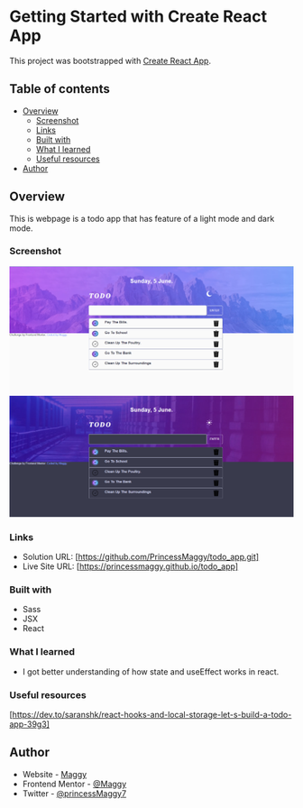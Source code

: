 # Getting Started with Create React App

This project was bootstrapped with [Create React App](https://github.com/facebook/create-react-app).

## Table of contents

- [Overview](#overview)
  - [Screenshot](#screenshot)
  - [Links](#links)
  - [Built with](#built-with)
  - [What I learned](#what-i-learned)
  - [Useful resources](#useful-resources)
- [Author](#author)

## Overview
This is webpage is a todo app that has feature of a light mode and dark mode.
### Screenshot

![screenshot](./screenshot1.png)
![screenshot](./screenshot2.png)

### Links

- Solution URL: [https://github.com/PrincessMaggy/todo_app.git]
- Live Site URL: [https://princessmaggy.github.io/todo_app]

### Built with

- Sass
- JSX
- React


### What I learned
- I got better understanding of how state and useEffect works in react.

### Useful resources
[https://dev.to/saranshk/react-hooks-and-local-storage-let-s-build-a-todo-app-39g3]
## Author

- Website - [Maggy](https://princessmaggy.github.io/My-Portfolio/)
- Frontend Mentor - [@Maggy](https://www.frontendmentor.io/profile/princessmaggy)
- Twitter - [@princessMaggy7](https://www.twitter.com/princessMaggy7)


